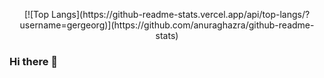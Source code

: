 <p align="center">  
  [![Top Langs](https://github-readme-stats.vercel.app/api/top-langs/?username=gergeorg)](https://github.com/anuraghazra/github-readme-stats)
</p>

### Hi there 👋

<!--
**gergeorg/gergeorg** is a ✨ _special_ ✨ repository because its `README.md` (this file) appears on your GitHub profile.

Here are some ideas to get you started:

- 🔭 I’m currently working on ...
- 🌱 I’m currently learning ...
- 👯 I’m looking to collaborate on ...
- 🤔 I’m looking for help with ...
- 💬 Ask me about ...
- 📫 How to reach me: ...
- 😄 Pronouns: ...
- ⚡ Fun fact: ...
-->
